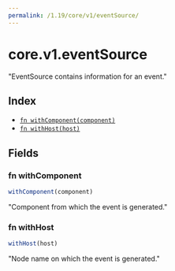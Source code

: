```yaml
---
permalink: /1.19/core/v1/eventSource/
---
```


# core.v1.eventSource

"EventSource contains information for an event."

## Index

* [`fn withComponent(component)`](#fn-withcomponent)
* [`fn withHost(host)`](#fn-withhost)

## Fields

### fn withComponent

```ts
withComponent(component)
```

"Component from which the event is generated."

### fn withHost

```ts
withHost(host)
```

"Node name on which the event is generated."
